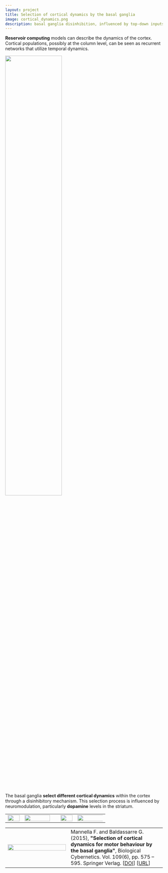 ```yaml
---
layout: project
title: Selection of cortical dynamics by the basal ganglia
image: cortical_dynamics.png 
description: basal ganglia disinhibition, influenced by top-down inputs, can vary cortical dynamics to produce different motor paths using the same inputs.
---
```



**Reservoir computing** models can describe the dynamics of the cortex. Cortical populations, possibly at the column level, can be seen as recurrent networks that utilize temporal dynamics.

<img width="60%" src="{{ '/assets/images/reservoir.png' | relative_url }}">


The basal ganglia **select different cortical dynamics** within the cortex through a disinhibitory mechanism. 
This selection process is influenced by neuromodulation, particularly **dopamine** levels in the striatum. 


<table border="0" width="80%">
  <tr>
    <td width="15%">
        <img width="100%" src="{{ '/assets/images/cortical_dynamics_schema_select_first.png' | relative_url }}">
    </td>
    <td width="27%">
        <img width="100%" src="{{ '/assets/images/cortical_dynamics_arm_select_first.gif' | relative_url }}">
    </td>
    <td width="5%">
    </td>
    <td width="15%">
        <img width="100%" src="{{ '/assets/images/cortical_dynamics_schema_select_second.png' | relative_url }}">
    </td>
    <td width="27%">
        <img width="200%" src="{{ '/assets/images/cortical_dynamics_arm_select_second.gif' | relative_url }}">
    </td>
  </tr>
</table>


<table border="0">
<tr>
<td width="40%">
    <img width="100%" src="{{ '/assets/images/cortical_dynamics_gen.jpg' | relative_url }}">
</td>
<td>
Mannella F. and Baldassarre G. (2015), <strong>"Selection of cortical dynamics for motor behaviour by the basal ganglia"</strong>, Biological Cybernetics. Vol. 109(6), pp. 575 – 595. Springer Verlag.
  [<a href="https://doi.org/10.1007/s00422-015-0662-6">DOI</a>] [<a href="https://www.scopus.com/inward/record.uri?eid=2-s2.0-84948574727&amp;doi=10.1007%2fs00422-015-0662-6&amp;partnerID=40&amp;md5=f75c6a686797ec76c6d16359dce5f8cc">URL</a>]
</td>
</tr>
</table>

